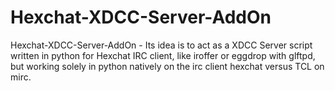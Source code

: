 # Hexchat-XDCC-Server-AddOn
Hexchat-XDCC-Server-AddOn - Its idea is to act as a XDCC Server script written in python for Hexchat IRC client, like iroffer or eggdrop with glftpd, but working solely in python natively on the irc client hexchat versus TCL on mirc.
